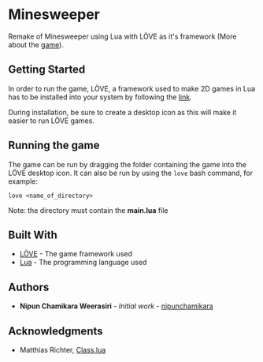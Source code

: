 # Minesweeper
Remake of Minesweeper using Lua with LÖVE as it's framework (More about the [game](https://en.wikipedia.org/wiki/Minesweeper_(video_game))).

## Getting Started

In order to run the game, LÖVE, a framework used to make 2D games in Lua has to be installed into your system by following the [link](https://love2d.org/).

During installation, be sure to create a desktop icon as this will make it easier to run LÖVE games.

## Running the game

The game can be run by dragging the folder containing the game into the LÖVE desktop icon.
It can also be run by using the `love` bash command, for example:
```
love <name_of_directory>
```

Note: the directory must contain the **main.lua** file

## Built With

* [LÖVE](https://love2d.org/) - The game framework used
* [Lua](https://www.lua.org/)  - The programming language used

## Authors

* **Nipun Chamikara Weerasiri** - *Initial work* - [nipunchamikara](https://github.com/nipunchamikara)

## Acknowledgments
* Matthias Richter, [Class.lua](https://github.com/vrld/hump)

